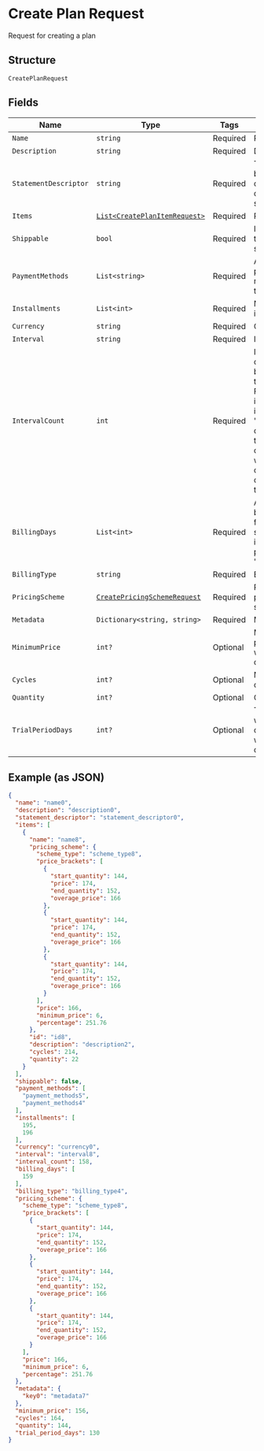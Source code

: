 
# Create Plan Request

Request for creating a plan

## Structure

`CreatePlanRequest`

## Fields

| Name | Type | Tags | Description |
|  --- | --- | --- | --- |
| `Name` | `string` | Required | Plan's name |
| `Description` | `string` | Required | Description |
| `StatementDescriptor` | `string` | Required | Text that will be printed on the credit card's statement |
| `Items` | [`List<CreatePlanItemRequest>`](../../doc/models/create-plan-item-request.md) | Required | Plan items |
| `Shippable` | `bool` | Required | Indicates if the plan is shippable |
| `PaymentMethods` | `List<string>` | Required | Allowed payment methods for the plan |
| `Installments` | `List<int>` | Required | Number of installments |
| `Currency` | `string` | Required | Currency |
| `Interval` | `string` | Required | Interval |
| `IntervalCount` | `int` | Required | Interval counts between two charges. For instance, if the interval is 'month' and count is 2, the customer will be charged once every two months. |
| `BillingDays` | `List<int>` | Required | Allowed billings days for the subscription, in case the plan type is 'exact_day' |
| `BillingType` | `string` | Required | Billing type |
| `PricingScheme` | [`CreatePricingSchemeRequest`](../../doc/models/create-pricing-scheme-request.md) | Required | Plan's pricing scheme |
| `Metadata` | `Dictionary<string, string>` | Required | Metadata |
| `MinimumPrice` | `int?` | Optional | Minimum price that will be charged |
| `Cycles` | `int?` | Optional | Number of cycles |
| `Quantity` | `int?` | Optional | Quantity |
| `TrialPeriodDays` | `int?` | Optional | Trial period, where the customer will not be charged. |

## Example (as JSON)

```json
{
  "name": "name0",
  "description": "description0",
  "statement_descriptor": "statement_descriptor0",
  "items": [
    {
      "name": "name8",
      "pricing_scheme": {
        "scheme_type": "scheme_type8",
        "price_brackets": [
          {
            "start_quantity": 144,
            "price": 174,
            "end_quantity": 152,
            "overage_price": 166
          },
          {
            "start_quantity": 144,
            "price": 174,
            "end_quantity": 152,
            "overage_price": 166
          },
          {
            "start_quantity": 144,
            "price": 174,
            "end_quantity": 152,
            "overage_price": 166
          }
        ],
        "price": 166,
        "minimum_price": 6,
        "percentage": 251.76
      },
      "id": "id8",
      "description": "description2",
      "cycles": 214,
      "quantity": 22
    }
  ],
  "shippable": false,
  "payment_methods": [
    "payment_methods5",
    "payment_methods4"
  ],
  "installments": [
    195,
    196
  ],
  "currency": "currency0",
  "interval": "interval8",
  "interval_count": 158,
  "billing_days": [
    159
  ],
  "billing_type": "billing_type4",
  "pricing_scheme": {
    "scheme_type": "scheme_type8",
    "price_brackets": [
      {
        "start_quantity": 144,
        "price": 174,
        "end_quantity": 152,
        "overage_price": 166
      },
      {
        "start_quantity": 144,
        "price": 174,
        "end_quantity": 152,
        "overage_price": 166
      },
      {
        "start_quantity": 144,
        "price": 174,
        "end_quantity": 152,
        "overage_price": 166
      }
    ],
    "price": 166,
    "minimum_price": 6,
    "percentage": 251.76
  },
  "metadata": {
    "key0": "metadata7"
  },
  "minimum_price": 156,
  "cycles": 164,
  "quantity": 144,
  "trial_period_days": 130
}
```


